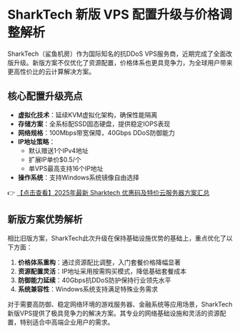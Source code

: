# SharkTech 新版 VPS 配置升级与价格调整解析

SharkTech（鲨鱼机房）作为国际知名的抗DDoS VPS服务商，近期完成了全面改版升级。新版方案不仅优化了资源配置，价格体系也更具竞争力，为全球用户带来更高性价比的云计算解决方案。

## 核心配置升级亮点

- **虚拟化技术**：延续KVM虚拟化架构，确保性能隔离
- **存储方案**：全系标配SSD固态硬盘，提供稳定IOPS表现
- **网络规格**：100Mbps带宽保障，40Gbps DDoS防御能力
- **IP地址策略**：
  - 默认赠送1个IPv4地址
  - 扩展IP单价$0.5/个
  - 单VPS最高支持16个IP地址
- **操作系统**：支持Windows系统镜像自由选择

👉 [【点击查看】2025年最新 Sharktech 优惠码及特价云服务器方案汇总](https://bit.ly/Sharktech)

## 新版方案优势解析

相比旧版方案，SharkTech此次升级在保持基础设施优势的基础上，重点优化了以下方面：

1. **价格体系重构**：通过资源配比调整，入门套餐价格降幅显著
2. **资源配置灵活**：IP地址采用按需购买模式，降低基础套餐成本
3. **防御能力延续**：40Gbps抗DDoS防护保持行业领先水平
4. **系统兼容性**：Windows系统支持满足特殊业务需求

对于需要高防御、稳定网络环境的游戏服务器、金融系统等应用场景，SharkTech新版VPS提供了极具竞争力的解决方案。其专业的网络基础设施和灵活的资源配置，特别适合中高端企业用户的需求。